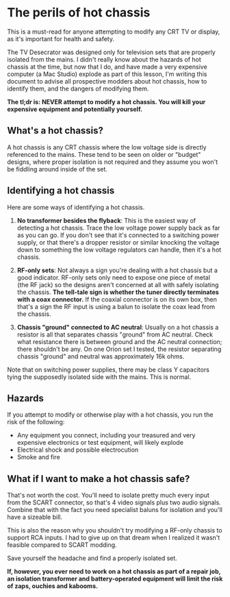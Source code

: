 # The perils of hot chassis

This is a must-read for anyone attempting to modify any CRT TV or display, as it's important
for health and safety.

The TV Desecrator was designed only for television sets that are properly isolated from the mains.
I didn't really know about the hazards of hot chassis at the time, but now that I do, and have made
a very expensive computer (a Mac Studio) explode as part of this lesson, I'm writing this document to advise all
prospective modders about hot chassis, how to identify them, and the dangers of modifying them.

**The tl;dr is: NEVER attempt to modify a hot chassis. You will kill your expensive equipment and
potentially yourself.**

## What's a hot chassis?

A hot chassis is any CRT chassis where the low voltage side is directly referenced to the mains.
These tend to be seen on older or "budget" designs, where proper isolation is not required and they
assume you won't be fiddling around inside of the set.

## Identifying a hot chassis

Here are some ways of identifying a hot chassis.

1. **No transformer besides the flyback**: This is the easiest way of detecting a hot chassis.
   Trace the low voltage power supply back as far as you can go. If you don't see that it's connected
   to a switching power supply, or that there's a dropper resistor or similar knocking the voltage down
   to something the low voltage regulators can handle, then it's a hot chassis.

2. **RF-only sets**: Not always a sign you're dealing with a hot chassis but a good indicator. RF-only
   sets only need to expose one piece of metal (the RF jack) so the designs aren't concerned at all with
   safely isolating the chassis. **The tell-tale sign is whether the tuner directly terminates with a
   coax connector.** If the coaxial connector is on its own box, then that's a sign the RF input is using
   a balun to isolate the coax lead from the chassis.

3. **Chassis "ground" connected to AC neutral**: Usually on a hot chassis a resistor is all that separates chassis "ground"
   from AC neutral. Check what resistance there is between ground and the AC neutral connection; there shouldn't
   be any. On one Orion set I tested, the resistor separating chassis "ground" and neutral was approximately 16k ohms.

Note that on switching power supplies, there may be class Y capacitors tying the supposedly isolated side
with the mains. This is normal. 

## Hazards

If you attempt to modify or otherwise play with a hot chassis, you run the risk of the following:

* Any equipment you connect, including your treasured and very expensive electronics or test equipment, will likely explode
* Electrical shock and possible electrocution
* Smoke and fire

## What if I want to make a hot chassis safe?

That's not worth the cost. You'll need to isolate pretty much every input from the SCART connector, so that's
4 video signals plus two audio signals. Combine that with the fact you need specialist baluns for isolation
and you'll have a sizeable bill.

This is also the reason why you shouldn't try modifying a RF-only chassis to support RCA inputs. I had to give
up on that dream when I realized it wasn't feasible compared to SCART modding.

Save yourself the headache and find a properly isolated set.

**If, however, you ever need to work on a hot chassis as part of a repair job, an isolation transformer and
battery-operated equipment will limit the risk of zaps, ouchies and kabooms.**